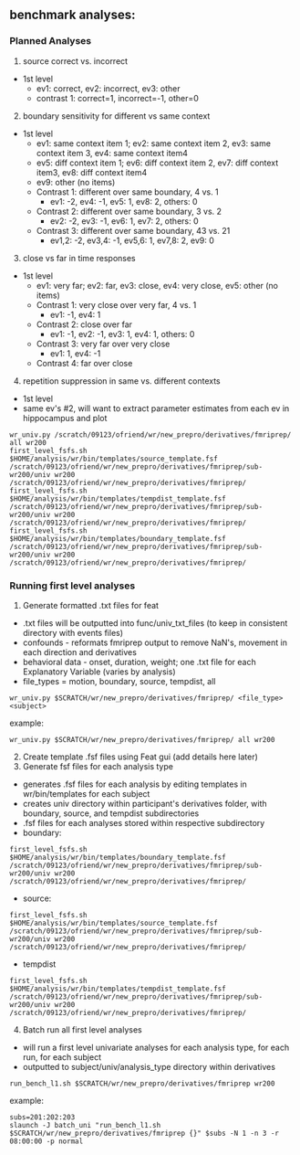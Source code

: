 ## benchmark analyses:
### Planned Analyses
1. source correct vs. incorrect
* 1st level
  *  ev1: correct, ev2: incorrect, ev3: other
  *  contrast 1: correct=1, incorrect=-1, other=0

2. boundary sensitivity for different vs same context
* 1st level
  * ev1: same context item 1; ev2: same context item 2, ev3: same context item 3, ev4: same context item4
  * ev5: diff context item 1; ev6: diff context item 2, ev7: diff context item3, ev8: diff context item4
  * ev9: other (no items)
  * Contrast 1: different over same boundary, 4 vs. 1
    * ev1: -2, ev4: -1, ev5: 1, ev8: 2, others: 0
  * Contrast 2: different over same boundary, 3 vs. 2
    * ev2: -2, ev3: -1, ev6: 1, ev7: 2, others: 0
  * Contrast 3: different over same boundary, 43 vs. 21
    * ev1,2: -2, ev3,4: -1, ev5,6: 1, ev7,8: 2, ev9: 0
   
3. close vs far in time responses
* 1st level
  * ev1: very far; ev2: far, ev3: close, ev4: very close, ev5: other (no items)
  * Contrast 1: very close over very far, 4 vs. 1
    * ev1: -1, ev4: 1
  * Contrast 2: close over far
    * ev1: -1, ev2: -1, ev3: 1, ev4: 1, others: 0
  * Contrast 3: very far over very close
    * ev1: 1, ev4: -1
  * Contrast 4: far over close

4. repetition suppression in same vs. different contexts
* 1st level
 * same ev's #2, will want to extract parameter estimates from each ev in hippocampus and plot

```
wr_univ.py /scratch/09123/ofriend/wr/new_prepro/derivatives/fmriprep/ all wr200
first_level_fsfs.sh $HOME/analysis/wr/bin/templates/source_template.fsf /scratch/09123/ofriend/wr/new_prepro/derivatives/fmriprep/sub-wr200/univ wr200 /scratch/09123/ofriend/wr/new_prepro/derivatives/fmriprep/
first_level_fsfs.sh $HOME/analysis/wr/bin/templates/tempdist_template.fsf /scratch/09123/ofriend/wr/new_prepro/derivatives/fmriprep/sub-wr200/univ wr200 /scratch/09123/ofriend/wr/new_prepro/derivatives/fmriprep/
first_level_fsfs.sh $HOME/analysis/wr/bin/templates/boundary_template.fsf /scratch/09123/ofriend/wr/new_prepro/derivatives/fmriprep/sub-wr200/univ wr200 /scratch/09123/ofriend/wr/new_prepro/derivatives/fmriprep/
```
### Running first level analyses
1. Generate formatted .txt files for feat
 * .txt files will be outputted into func/univ_txt_files (to keep in consistent directory with events files)
 * confounds - reformats fmriprep output to remove NaN's, movement in each direction and derivatives
 * behavioral data - onset, duration, weight; one .txt file for each Explanatory Variable (varies by analysis)
  * file_types = motion, boundary, source, tempdist, all 
```
wr_univ.py $SCRATCH/wr/new_prepro/derivatives/fmriprep/ <file_type> <subject>
```
example:
```
wr_univ.py $SCRATCH/wr/new_prepro/derivatives/fmriprep/ all wr200
```
2. Create template .fsf files using Feat gui (add details here later)
3. Generate fsf files for each analysis type
* generates .fsf files for each analysis by editing templates in wr/bin/templates for each subject
* creates univ directory within participant's derivatives folder, with boundary, source, and tempdist subdirectories
 * .fsf files for each analyses stored within respective subdirectory
* boundary:
```
first_level_fsfs.sh $HOME/analysis/wr/bin/templates/boundary_template.fsf /scratch/09123/ofriend/wr/new_prepro/derivatives/fmriprep/sub-wr200/univ wr200 /scratch/09123/ofriend/wr/new_prepro/derivatives/fmriprep/
```
* source:
```
first_level_fsfs.sh $HOME/analysis/wr/bin/templates/source_template.fsf /scratch/09123/ofriend/wr/new_prepro/derivatives/fmriprep/sub-wr200/univ wr200 /scratch/09123/ofriend/wr/new_prepro/derivatives/fmriprep/
```
* tempdist
```
first_level_fsfs.sh $HOME/analysis/wr/bin/templates/tempdist_template.fsf /scratch/09123/ofriend/wr/new_prepro/derivatives/fmriprep/sub-wr200/univ wr200 /scratch/09123/ofriend/wr/new_prepro/derivatives/fmriprep/
```

4. Batch run all first level analyses
* will run a first level univariate analyses for each analysis type, for each run, for each subject
* outputted to subject/univ/analysis_type directory within derivatives
```
run_bench_l1.sh $SCRATCH/wr/new_prepro/derivatives/fmriprep wr200
```
example:
```
subs=201:202:203
slaunch -J batch_uni "run_bench_l1.sh $SCRATCH/wr/new_prepro/derivatives/fmriprep {}" $subs -N 1 -n 3 -r 08:00:00 -p normal
```
